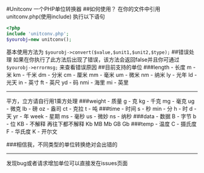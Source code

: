 #Unitconv 一个PHP单位转换器
##如何使用？
在你的文件中引用unitconv.php(使用include)
执行以下语句
```php
<?php
include 'unitconv.php';
$yourobj=new unitconv();
```
基本使用方法为
`$yourobj->convert($value,$unit1,$unit2,$type);`
##错误处理
如果在你执行了此方法后出现了错误，该方法会返回false并且你可通过
`$yourobj->errormsg;`
来查看错误原因
##目前支持的单位
###length - 长度
m - 米
km - 千米
dm - 分米
cm - 厘米
mm - 毫米
um - 微米
nm - 纳米
ly - 光年
ld - 光天
in - 英寸
ft - 英尺
yd - 码
nmi - 海里
mi - 英里

------------

平方，立方请自行用1乘方处理
###weight - 质量
g - 克
kg - 千克
mg - 毫克
ug - 微克
lb - 磅
oz - 盎司
ct - 克拉
t - 吨
###time - 时间
s - 秒
min - 分
h - 时
d - 天
yr - 年
week - 星期
ms - 毫秒
us - 微妙
ns - 纳秒
###data - 数据
B - 字节
b - 位
KB - 不解释 再往下都不解释
Kb
MB
Mb
GB
Gb
###temp - 温度
C - 摄氏度
F - 华氏度
K - 开尔文

###相信我，不同类型的单位转换绝对会出错的

------------

发现bug或者请求增加单位可以直接发在issues页面